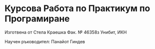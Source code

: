 # Курсова Работа по Практикум по Програмиране


Изготвена от Стела Краешка
Фак. № 46358з
Унибит, ИКН

Научен ръководител: Панайот Гиндев